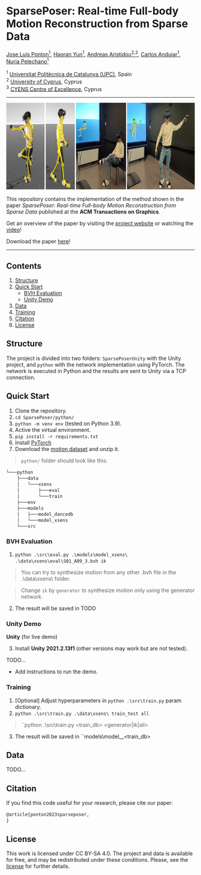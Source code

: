 # SparsePoser: Real-time Full-body Motion Reconstruction from Sparse Data

[Jose Luis Ponton<sup>1</sup>](https://joseluisponton.com/), [Haoran Yun<sup>1</sup>](https://haoranyun.com), [Andreas Aristidou<sup>2,3</sup>](http://andreasaristidou.com), [Carlos Andujar<sup>1</sup>](https://www.cs.upc.edu/~andujar), [Nuria Pelechano<sup>1</sup>](https://www.cs.upc.edu/~npelechano)<br/>

<sup>1</sup> [Universitat Politècnica de Catalunya (UPC)](https://www.upc.edu/en?set_language=en), Spain <br/>
<sup>2</sup> [University of Cyprus](https://www.ucy.ac.cy/?lang=en), Cyprus <br/>
<sup>3</sup> [CYENS Centre of Excellence](https://www.cyens.org.cy/en-gb/), Cyprus <br/>
<p align="center">
</p>

---

<p align="center">
  <img 
    width="940"
    height="231"
    src="docs/assets/img/teaser.jpg"
  >
</p>

This repository contains the implementation of the method shown in the paper *SparsePoser: Real-time Full-body Motion Reconstruction from Sparse Data* published at the **ACM Transactions on Graphics**.

Get an overview of the paper by visiting the [project website](https://upc-virvig.github.io/SparsePoser/) or watching the [video](https://www.youtube.com/embed/TODO)!

Download the paper [here](https://acm.com/TODO)!

---

## Contents

1. [Structure](#structure)
2. [Quick Start](#quick-start)
   * [BVH Evaluation](#bvh-evaluation)
   * [Unity Demo](#unity-demo)
3. [Data](#data)
4. [Training](#training)
5. [Citation](#citation)
6. [License](#license)


## Structure

The project is divided into two folders: ``SparsePoserUnity`` with the Unity project, and ``python`` with the network implementation using PyTorch. The network is executed in Python and the results are sent to Unity via a TCP connection.

## Quick Start

1. Clone the repository.
2. ``cd SparsePoser/python/``
3. ``python -m venv env`` (tested on Python 3.9).
4. Active the virtual environment.
5. ``pip install -r requirements.txt``
6. Install [PyTorch](https://pytorch.org/get-started/locally/)
7. Download the [motion dataset](https://zenodo.org/TODO) and unzip it.
> ``python/`` folder should look like this:
```
└───python
    ├───data
    │   └───xsens
    │       ├───eval
    │       └───train
    ├───env
    ├───models 
    │   ├───model_dancedb
    │   └───model_xsens
    └───src
```

### BVH Evaluation

1. ``python .\src\eval.py .\models\model_xsens\ .\data\xsens\eval\S01_A09_3.bvh ik``
> You can try to synthesize motion from any other .bvh file in the .\data\xsens\ folder.

> Change ``ik`` by ``generator`` to synthesize motion only using the generator network.
2. The result will be saved in TODO

### Unity Demo

**Unity** (for live demo)

3. Install **Unity 2021.2.13f1** (other versions may work but are not tested).

TODO...
  - Add instructions to run the demo.

### Training

1. [Optional] Adjust hyperparameters in ``python .\src\train.py`` param dictionary.
2. ``python .\src\train.py .\data\xsens\ train_test all``
> ``python .\src\train.py <train_db> <name> <generator|ik|all>
3. The result will be saved in ``models\model_<name>_<train_db>

## Data

TODO...

## Citation

If you find this code useful for your research, please cite our paper:
```
@article{ponton2023sparseposer,
}
```

## License
This work is licensed under CC BY-SA 4.0.
The project and data is available for free, and may be redistributed under these conditions. Please, see the [license](LICENSE) for further details.
